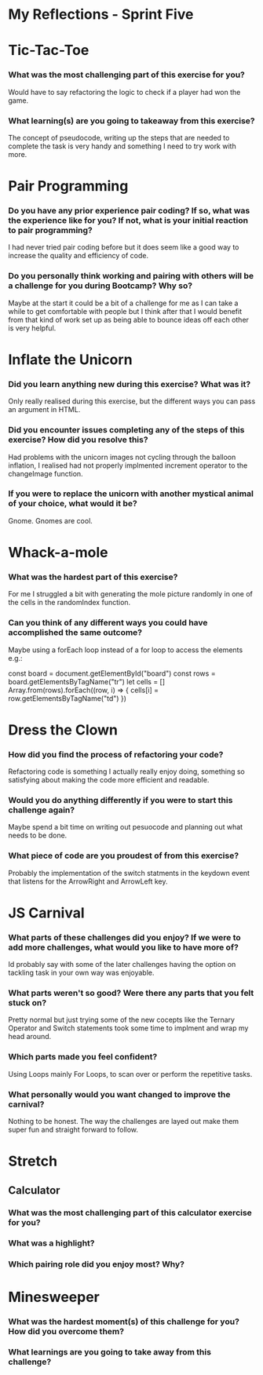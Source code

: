 # My Reflections - Sprint Five 


# Tic-Tac-Toe

### What was the most challenging part of this exercise for you?

Would have to say refactoring the logic to check if a player had won the game.

### What learning(s) are you going to takeaway from this exercise?

The concept of pseudocode, writing up the steps that are needed to complete the task is very handy and something I need to try work with more.

# Pair Programming

### Do you have any prior experience pair coding? If so, what was the experience like for you? If not, what is your initial reaction to pair programming?


I had never tried pair coding before but it does seem like a good way to increase the quality and efficiency of code.

### Do you personally think working and pairing with others will be a challenge for you during Bootcamp? Why so?

Maybe at the start it could be a bit of a challenge for me as I can take a while to get comfortable with people but I think after that I would benefit from that kind of work set up as being able to bounce ideas off each other is very helpful.


# Inflate the Unicorn

### Did you learn anything new during this exercise? What was it?

Only really realised during this exercise, but the different ways you can pass an argument in HTML.


### Did you encounter issues completing any of the steps of this exercise? How did you resolve this?

Had problems with the unicorn images not cycling through the balloon inflation, I realised had not properly implmented increment operator to the changeImage function.


### If you were to replace the unicorn with another mystical animal of your choice, what would it be?

Gnome. Gnomes are cool.


# Whack-a-mole

### What was the hardest part of this exercise?

For me I struggled a bit with generating the mole picture randomly in one of the cells in the randomIndex function.


### Can you think of any different ways you could have accomplished the same outcome?

Maybe using a forEach loop instead of a for loop to access the elements e.g.:

const board = document.getElementById("board")
const rows = board.getElementsByTagName("tr")
let cells = []
Array.from(rows).forEach((row, i) => {
  cells[i] = row.getElementsByTagName("td")
})


# Dress the Clown

### How did you find the process of refactoring your code?

Refactoring code is something I actually really enjoy doing, something so satisfying about making the code more efficient and readable.


### Would you do anything differently if you were to start this challenge again?

Maybe spend a bit time on writing out pesuocode and planning out what needs to be done.


### What piece of code are you proudest of from this exercise?

Probably the implementation of the switch statments in the keydown event that listens for the ArrowRight and ArrowLeft key.


# JS Carnival

### What parts of these challenges did you enjoy? If we were to add more challenges, what would you like to have more of?

Id probably say with some of the later challenges having the option on tackling task in your own way was enjoyable.


### What parts weren't so good? Were there any parts that you felt stuck on?

Pretty normal but just trying some of the new cocepts like the Ternary Operator and Switch statements took some time to implment and wrap my head around.


### Which parts made you feel confident?


Using Loops mainly For Loops, to scan over or perform the repetitive tasks.

### What personally would you want changed to improve the carnival?

Nothing to be honest. The way the challenges are layed out make them super fun and straight forward to follow.


# Stretch


## Calculator

### What was the most challenging part of this calculator exercise for you?



### What was a highlight?



### Which pairing role did you enjoy most? Why?



# Minesweeper

### What was the hardest moment(s) of this challenge for you? How did you overcome them?



### What learnings are you going to take away from this challenge?



